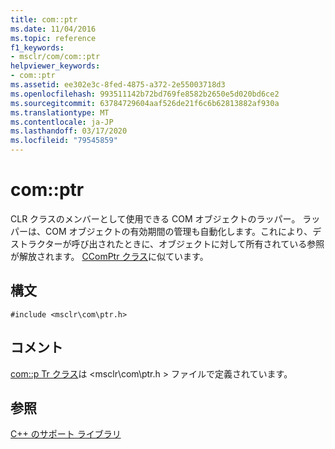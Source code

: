 ```yaml
---
title: com::ptr
ms.date: 11/04/2016
ms.topic: reference
f1_keywords:
- msclr/com/com::ptr
helpviewer_keywords:
- com::ptr
ms.assetid: ee302e3c-8fed-4875-a372-2e55003718d3
ms.openlocfilehash: 993511142b72bd769fe8582b2650e5d020bd6ce2
ms.sourcegitcommit: 63784729604aaf526de21f6c6b62813882af930a
ms.translationtype: MT
ms.contentlocale: ja-JP
ms.lasthandoff: 03/17/2020
ms.locfileid: "79545859"
---
```

# <a name="comptr"></a>com::ptr

CLR クラスのメンバーとして使用できる COM オブジェクトのラッパー。 ラッパーは、COM オブジェクトの有効期間の管理も自動化します。これにより、デストラクターが呼び出されたときに、オブジェクトに対して所有されている参照が解放されます。 [CComPtr クラス](../atl/reference/ccomptr-class.md)に似ています。

## <a name="syntax"></a>構文

```
#include <msclr\com\ptr.h>
```

## <a name="remarks"></a>コメント

[com::p Tr クラス](../dotnet/com-ptr-class.md)は \<msclr\com\ptr.h > ファイルで定義されています。

## <a name="see-also"></a>参照

[C++ のサポート ライブラリ](../dotnet/cpp-support-library.md)
